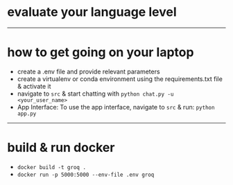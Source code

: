 # evaluate your language level

----

# how to get going on your laptop
- create a .env file and provide relevant parameters
- create a virtualenv or conda environment using the requirements.txt file & activate it
- navigate to `src` & start chatting with `python chat.py -u <your_user_name>`
- App Interface: To use the app interface, navigate to `src` & run: `python app.py`

----

# build & run docker
- `docker build -t groq .`
- `docker run -p 5000:5000 --env-file .env groq`

